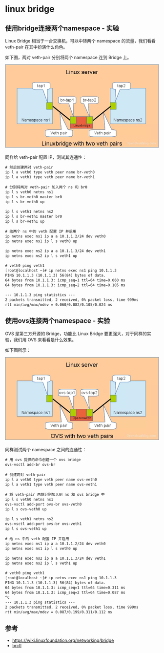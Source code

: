 # linux bridge

## 使用bridge连接两个namespace - 实验

Linux Bridge 相当于一台交换机，可以中转两个 namespace 的流量，我们看看 veth-pair 在其中扮演什么角色。

如下图，两对 veth-pair 分别将两个 namespace 连到 Bridge 上。

![](/static/images/2208/p018.png)

同样给 veth-pair 配置 IP，测试其连通性：

```
# 然后创建两对 veth-pair
ip l a veth0 type veth peer name br-veth0
ip l a veth1 type veth peer name br-veth1

# 分别将两对 veth-pair 加入两个 ns 和 br0
ip l s veth0 netns ns1
ip l s br-veth0 master br0
ip l s br-veth0 up

ip l s veth1 netns ns2
ip l s br-veth1 master br0
ip l s br-veth1 up

# 给两个 ns 中的 veth 配置 IP 并启用
ip netns exec ns1 ip a a 10.1.1.2/24 dev veth0
ip netns exec ns1 ip l s veth0 up

ip netns exec ns2 ip a a 10.1.1.3/24 dev veth1
ip netns exec ns2 ip l s veth1 up

# veth0 ping veth1
[root@localhost ~]# ip netns exec ns1 ping 10.1.1.3
PING 10.1.1.3 (10.1.1.3) 56(84) bytes of data.
64 bytes from 10.1.1.3: icmp_seq=1 ttl=64 time=0.060 ms
64 bytes from 10.1.1.3: icmp_seq=2 ttl=64 time=0.105 ms

--- 10.1.1.3 ping statistics ---
2 packets transmitted, 2 received, 0% packet loss, time 999ms
rtt min/avg/max/mdev = 0.060/0.082/0.105/0.024 ms
```

## 使用ovs连接两个namespace - 实验

OVS 是第三方开源的 Bridge，功能比 Linux Bridge 要更强大，对于同样的实验，我们用 OVS 来看看是什么效果。

如下图所示：

![](/static/images/2208/p019.png)

同样测试两个 namespace 之间的连通性：

```
# 用 ovs 提供的命令创建一个 ovs bridge
ovs-vsctl add-br ovs-br

# 创建两对 veth-pair
ip l a veth0 type veth peer name ovs-veth0
ip l a veth1 type veth peer name ovs-veth1

# 将 veth-pair 两端分别加入到 ns 和 ovs bridge 中
ip l s veth0 netns ns1
ovs-vsctl add-port ovs-br ovs-veth0
ip l s ovs-veth0 up

ip l s veth1 netns ns2
ovs-vsctl add-port ovs-br ovs-veth1
ip l s ovs-veth1 up

# 给 ns 中的 veth 配置 IP 并启用
ip netns exec ns1 ip a a 10.1.1.2/24 dev veth0
ip netns exec ns1 ip l s veth0 up

ip netns exec ns2 ip a a 10.1.1.3/24 dev veth1
ip netns exec ns2 ip l s veth1 up

# veth0 ping veth1
[root@localhost ~]# ip netns exec ns1 ping 10.1.1.3
PING 10.1.1.3 (10.1.1.3) 56(84) bytes of data.
64 bytes from 10.1.1.3: icmp_seq=1 ttl=64 time=0.311 ms
64 bytes from 10.1.1.3: icmp_seq=2 ttl=64 time=0.087 ms
^C
--- 10.1.1.3 ping statistics ---
2 packets transmitted, 2 received, 0% packet loss, time 999ms
rtt min/avg/max/mdev = 0.087/0.199/0.311/0.112 ms
```

## 参考

- https://wiki.linuxfoundation.org/networking/bridge
- [brctl](https://ipcmen.com/brctl)